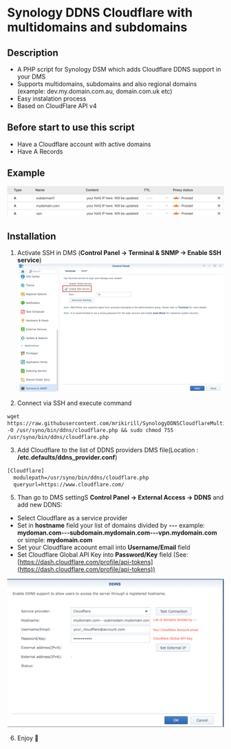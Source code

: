 Synology DDNS Cloudflare with multidomains and subdomains
========================

Description
---------------
* A PHP script for Synology DSM which adds Cloudflare DDNS support in your DMS
* Supports multidomains, subdomains and also regional domains (example: dev.my.domain.com.au, domain.com.uk etc)
* Easy instalation process
* Based on CloudFlare API v4

Before start to use this script
---------------
* Have a Cloudflare account with active domains
* Have A Records

Example
---------------
![image](example1.png)

Installation
----------------
1. Activate SSH in DMS (__Control Panel -> Terminal & SNMP -> Enable SSH service__)
![image](example2.png)

2. Connect via SSH and execute command

```
wget https://raw.githubusercontent.com/mrikirill/SynologyDDNSCloudflareMultidomain/master/cloudflare.php -O /usr/syno/bin/ddns/cloudflare.php && sudo chmod 755 /usr/syno/bin/ddns/cloudflare.php
```

3. Add Cloudflare to the list of DDNS providers DMS file(Location : __/etc.defaults/ddns_provider.conf__)

```
[Cloudflare]
  modulepath=/usr/syno/bin/ddns/cloudflare.php
  queryurl=https://www.cloudflare.com/
```

5. Than go to DMS settingS __Control Panel -> External Access -> DDNS__ and add new DDNS:

* Select Cloudflare as a service provider
* Set in __hostname__ field your list of domains divided by __---__ example: __mydoman.com---subdomain.mydomain.com---vpn.mydomain.com__ or simple: __mydomain.com__
* Set your Cloudflare acoount email into __Username/Email__ field
* Set Cloudflare Global API Key into __Password/Key__ field (See: [https://dash.cloudflare.com/profile/api-tokens](https://dash.cloudflare.com/profile/api-tokens))

![image](example3.png)

6. Enjoy 🍺
